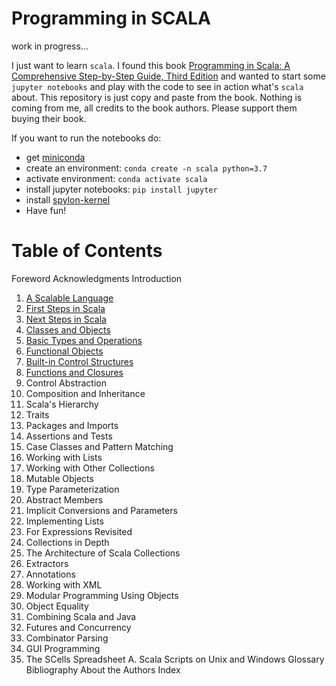 # Programming in SCALA

work in progress...

I just want to learn `scala`. I found this book [Programming in Scala: A Comprehensive Step-by-Step Guide, Third Edition](https://www.amazon.com/Programming-Scala-Comprehensive-Step-Step-ebook/dp/B01EX49FOU) and wanted to start some `jupyter notebooks` and play with the code to see in action what's `scala` about. This repository is just copy and paste from the book. Nothing is coming from me, all credits to the book authors. Please support them buying their book.

If you want to run the notebooks do:

 - get [miniconda](https://docs.conda.io/en/latest/miniconda.html)
 - create an environment: `conda create -n scala python=3.7`
 - activate environment: `conda activate scala`
 - install jupyter notebooks: `pip install jupyter`
 - install [spylon-kernel](https://github.com/Valassis-Digital-Media/spylon-kernel)
 - Have fun!


# Table of Contents
Foreword
Acknowledgments
Introduction
1. [A Scalable Language](https://github.com/virtualdvid/scala_book/blob/master/chapters/chapter_1.ipynb)
2. [First Steps in Scala](https://github.com/virtualdvid/scala_book/blob/master/chapters/chapter_2.ipynb)
3. [Next Steps in Scala](https://github.com/virtualdvid/scala_book/blob/master/chapters/chapter_3.ipynb)
4. [Classes and Objects](https://github.com/virtualdvid/scala_book/blob/master/chapters/chapter_4.ipynb)
5. [Basic Types and Operations](https://github.com/virtualdvid/scala_book/blob/master/chapters/chapter_5.ipynb)
6. [Functional Objects](https://github.com/virtualdvid/scala_book/blob/master/chapters/chapter_6.ipynb)
7. [Built-in Control Structures](https://github.com/virtualdvid/scala_book/blob/master/chapters/chapter_7.ipynb)
8. [Functions and Closures](https://github.com/virtualdvid/scala_book/blob/master/chapters/chapter_8.ipynb)
9. Control Abstraction
10. Composition and Inheritance
11. Scala's Hierarchy
12. Traits
13. Packages and Imports
14. Assertions and Tests
15. Case Classes and Pattern Matching
16. Working with Lists
17. Working with Other Collections
18. Mutable Objects
19. Type Parameterization
20. Abstract Members
21. Implicit Conversions and Parameters
22. Implementing Lists
23. For Expressions Revisited
24. Collections in Depth
25. The Architecture of Scala Collections
26. Extractors
27. Annotations
28. Working with XML
29. Modular Programming Using Objects
30. Object Equality
31. Combining Scala and Java
32. Futures and Concurrency
33. Combinator Parsing
34. GUI Programming
35. The SCells Spreadsheet
A. Scala Scripts on Unix and Windows
Glossary
Bibliography
About the Authors
Index
